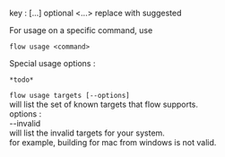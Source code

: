 key :
  [...] optional
  <...> replace with suggested

For usage on a specific command, use

  `flow usage <command>`

Special usage options :

    *todo*   
  `flow usage targets [--options]`   
      will list the set of known targets that flow supports.   
       options :   
         --invalid   
           will list the invalid targets for your system.    
           for example, building for mac from windows is not valid.